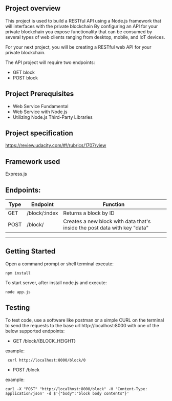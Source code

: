 ## Project overview
This project is used to build a RESTful API using a Node.js framework that will interfaces with the private blockchain By configuring an API for your private blockchain you expose functionality that can be consumed by several types of web clients ranging from desktop, mobile, and IoT devices. 

For your next project, you will be creating a RESTful web API for your private blockchain. 

The API project will require two endpoints:
- GET block
- POST block

## Project Prerequisites 
- Web Service Fundamental
- Web Service with Node.js
- Utilizing Node.js Third-Party Libraries

## Project specification

https://review.udacity.com/#!/rubrics/1707/view

## Framework used

Express.js

## Endpoints:
| Type | Endpoint      | Function                                                                  |
|------|---------------|---------------------------------------------------------------------------|
| GET  | /block/:index | Returns a block by ID                                                     |
| POST | /block/       | Creates a new block with data that's inside the post data with key "data" |


---

## Getting Started
Open a command prompt or shell terminal execute:
```
npm install
```

To start server, after install node.js and execute:
```
node app.js
```


## Testing
To test code, use a software like postman or a simple CURL on the terminal to send the requests to the base url http://localhost:8000 with one of the below supported endpoints:

- GET
/block/{BLOCK_HEIGHT}

example:

```
 curl http://localhost:8000/block/0
```

- POST
/block

example:

```
curl -X "POST" "http://localhost:8000/block" -H 'Content-Type: application/json' -d $'{"body":"block body contents"}'
```